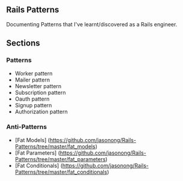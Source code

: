 Rails Patterns
------------------

Documenting Patterns that I've learnt/discovered as a Rails engineer.

Sections
--------

### Patterns

* Worker pattern
* Mailer pattern
* Newsletter pattern
* Subscription pattern
* Oauth pattern
* Signup pattern
* Authorization pattern

### Anti-Patterns

* [Fat Models] (https://github.com/jasonong/Rails-Patterns/tree/master/fat_models)
* [Fat Parameters] (https://github.com/jasonong/Rails-Patterns/tree/master/fat_parameters)
* [Fat Conditionals] (https://github.com/jasonong/Rails-Patterns/tree/master/fat_conditionals)

